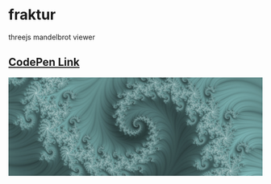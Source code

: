 # fraktur

threejs mandelbrot viewer

## [CodePen Link](https://codepen.io/oscarsaharoy/full/WNEjeBw)

![screenshot](https://github.com/OscarSaharoy/fraktur/blob/main/screenshot.jpg)
